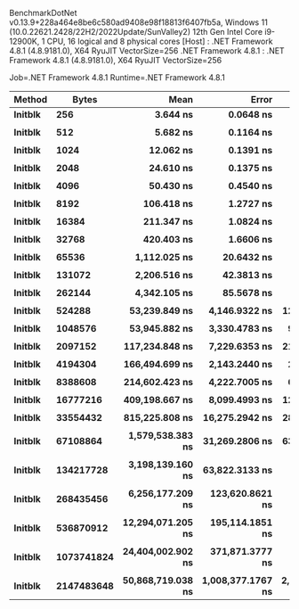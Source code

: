 
BenchmarkDotNet v0.13.9+228a464e8be6c580ad9408e98f18813f6407fb5a, Windows 11 (10.0.22621.2428/22H2/2022Update/SunValley2)
12th Gen Intel Core i9-12900K, 1 CPU, 16 logical and 8 physical cores
  [Host]               : .NET Framework 4.8.1 (4.8.9181.0), X64 RyuJIT VectorSize=256
  .NET Framework 4.8.1 : .NET Framework 4.8.1 (4.8.9181.0), X64 RyuJIT VectorSize=256

Job=.NET Framework 4.8.1  Runtime=.NET Framework 4.8.1  

 Method  | Bytes      | Mean              | Error             | StdDev            | Median            | Min               | Max               | Ratio |
-------- |----------- |------------------:|------------------:|------------------:|------------------:|------------------:|------------------:|------:|
 **Initblk** | **256**        |          **3.644 ns** |         **0.0648 ns** |         **0.0606 ns** |          **3.655 ns** |          **3.543 ns** |          **3.769 ns** |  **1.00** |
         |            |                   |                   |                   |                   |                   |                   |       |
 **Initblk** | **512**        |          **5.682 ns** |         **0.1164 ns** |         **0.1340 ns** |          **5.632 ns** |          **5.504 ns** |          **5.963 ns** |  **1.00** |
         |            |                   |                   |                   |                   |                   |                   |       |
 **Initblk** | **1024**       |         **12.062 ns** |         **0.1391 ns** |         **0.1302 ns** |         **12.086 ns** |         **11.831 ns** |         **12.253 ns** |  **1.00** |
         |            |                   |                   |                   |                   |                   |                   |       |
 **Initblk** | **2048**       |         **24.610 ns** |         **0.1375 ns** |         **0.1287 ns** |         **24.626 ns** |         **24.370 ns** |         **24.859 ns** |  **1.00** |
         |            |                   |                   |                   |                   |                   |                   |       |
 **Initblk** | **4096**       |         **50.430 ns** |         **0.4540 ns** |         **0.4025 ns** |         **50.458 ns** |         **49.886 ns** |         **51.166 ns** |  **1.00** |
         |            |                   |                   |                   |                   |                   |                   |       |
 **Initblk** | **8192**       |        **106.418 ns** |         **1.2727 ns** |         **1.1905 ns** |        **106.708 ns** |        **104.331 ns** |        **108.628 ns** |  **1.00** |
         |            |                   |                   |                   |                   |                   |                   |       |
 **Initblk** | **16384**      |        **211.347 ns** |         **1.0824 ns** |         **1.0125 ns** |        **211.538 ns** |        **209.486 ns** |        **213.320 ns** |  **1.00** |
         |            |                   |                   |                   |                   |                   |                   |       |
 **Initblk** | **32768**      |        **420.403 ns** |         **1.6606 ns** |         **1.5534 ns** |        **420.757 ns** |        **417.446 ns** |        **423.632 ns** |  **1.00** |
         |            |                   |                   |                   |                   |                   |                   |       |
 **Initblk** | **65536**      |      **1,112.025 ns** |        **20.6432 ns** |        **21.1990 ns** |      **1,108.527 ns** |      **1,074.525 ns** |      **1,157.667 ns** |  **1.00** |
         |            |                   |                   |                   |                   |                   |                   |       |
 **Initblk** | **131072**     |      **2,206.516 ns** |        **42.3813 ns** |        **48.8064 ns** |      **2,223.297 ns** |      **2,096.335 ns** |      **2,273.186 ns** |  **1.00** |
         |            |                   |                   |                   |                   |                   |                   |       |
 **Initblk** | **262144**     |      **4,342.105 ns** |        **85.5678 ns** |        **87.8718 ns** |      **4,352.809 ns** |      **4,206.099 ns** |      **4,474.196 ns** |  **1.00** |
         |            |                   |                   |                   |                   |                   |                   |       |
 **Initblk** | **524288**     |     **53,239.849 ns** |     **4,146.9322 ns** |    **12,227.3231 ns** |     **56,050.500 ns** |     **25,263.342 ns** |     **75,202.576 ns** |  **1.00** |
         |            |                   |                   |                   |                   |                   |                   |       |
 **Initblk** | **1048576**    |     **53,945.882 ns** |     **3,330.4783 ns** |     **9,819.9905 ns** |     **55,925.330 ns** |     **35,531.677 ns** |     **70,439.502 ns** |  **1.00** |
         |            |                   |                   |                   |                   |                   |                   |       |
 **Initblk** | **2097152**    |    **117,234.848 ns** |     **7,229.6353 ns** |    **21,316.7428 ns** |    **116,640.240 ns** |     **80,990.222 ns** |    **150,628.577 ns** |  **1.00** |
         |            |                   |                   |                   |                   |                   |                   |       |
 **Initblk** | **4194304**    |    **166,494.699 ns** |     **2,143.2440 ns** |     **2,004.7917 ns** |    **166,006.665 ns** |    **164,077.148 ns** |    **171,124.487 ns** |  **1.00** |
         |            |                   |                   |                   |                   |                   |                   |       |
 **Initblk** | **8388608**    |    **214,602.423 ns** |     **4,222.7005 ns** |     **6,448.5096 ns** |    **213,348.145 ns** |    **197,788.647 ns** |    **223,789.233 ns** |  **1.00** |
         |            |                   |                   |                   |                   |                   |                   |       |
 **Initblk** | **16777216**   |    **409,198.667 ns** |     **8,099.4993 ns** |    **12,368.7909 ns** |    **408,972.656 ns** |    **382,096.484 ns** |    **432,424.365 ns** |  **1.00** |
         |            |                   |                   |                   |                   |                   |                   |       |
 **Initblk** | **33554432**   |    **815,225.808 ns** |    **16,275.2942 ns** |    **28,504.8649 ns** |    **815,665.967 ns** |    **758,673.389 ns** |    **862,052.490 ns** |  **1.00** |
         |            |                   |                   |                   |                   |                   |                   |       |
 **Initblk** | **67108864**   |  **1,579,538.383 ns** |    **31,269.2806 ns** |    **63,165.4889 ns** |  **1,578,587.891 ns** |  **1,489,209.570 ns** |  **1,718,799.219 ns** |  **1.00** |
         |            |                   |                   |                   |                   |                   |                   |       |
 **Initblk** | **134217728**  |  **3,198,139.160 ns** |    **63,822.3133 ns** |   **131,804.1443 ns** |  **3,190,971.875 ns** |  **2,972,576.953 ns** |  **3,454,064.453 ns** |  **1.00** |
         |            |                   |                   |                   |                   |                   |                   |       |
 **Initblk** | **268435456**  |  **6,256,177.209 ns** |   **123,620.8621 ns** |   **181,201.8569 ns** |  **6,215,882.813 ns** |  **5,982,364.844 ns** |  **6,686,760.156 ns** |  **1.00** |
         |            |                   |                   |                   |                   |                   |                   |       |
 **Initblk** | **536870912**  | **12,294,071.205 ns** |   **195,114.1851 ns** |   **172,963.6429 ns** | **12,288,241.406 ns** | **11,956,276.563 ns** | **12,517,326.563 ns** |  **1.00** |
         |            |                   |                   |                   |                   |                   |                   |       |
 **Initblk** | **1073741824** | **24,404,002.902 ns** |   **371,871.3777 ns** |   **329,654.2902 ns** | **24,488,989.063 ns** | **23,852,628.125 ns** | **24,958,278.125 ns** |  **1.00** |
         |            |                   |                   |                   |                   |                   |                   |       |
 **Initblk** | **2147483648** | **50,868,719.038 ns** | **1,008,377.1767 ns** | **2,082,473.7305 ns** | **49,883,210.000 ns** | **48,501,580.000 ns** | **56,182,040.000 ns** |  **1.00** |
